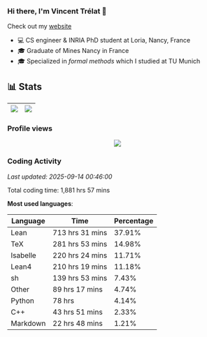 ### Hi there, I'm Vincent Trélat 👋

Check out my [website](https://vtrelat.github.io)

-   💻 CS engineer & INRIA PhD student at Loria, Nancy, France
-   🎓 Graduate of Mines Nancy in France
-   🎓 Specialized in _formal methods_ which I studied at TU Munich

## 📊 **Stats**

| <img align="center" src="https://readme-stats.clckblog.space/api?username=VTrelat&show_icons=true&include_all_commits=true&theme=tokyonight&hide_border=true" /> | <img align="center" src="https://readme-stats.clckblog.space/api/top-langs/?username=VTrelat&layout=compact&theme=tokyonight&hide_border=true" /> |
| ---------------------------------------------------------------------------------------------------------------------------------------------------------------- | ------------------------------------------------------------------------------------------------------------------------------------------------- |

### Profile views

<p align="center">
 <img src="https://profile-counter.glitch.me/VTrelat/count.svg" />
</p>

<!--automations-->
### Coding Activity
_Last updated: 2025-09-14 00:46:00_

Total coding time: 1,881 hrs 57 mins

**Most used languages**:

| Language | Time | Percentage |
| ------------- | ------------- | ------------- |
| Lean | 713 hrs 31 mins | 37.91% |
| TeX | 281 hrs 53 mins | 14.98% |
| Isabelle | 220 hrs 24 mins | 11.71% |
| Lean4 | 210 hrs 19 mins | 11.18% |
| sh | 139 hrs 53 mins | 7.43% |
| Other | 89 hrs 17 mins | 4.74% |
| Python | 78 hrs | 4.14% |
| C++ | 43 hrs 51 mins | 2.33% |
| Markdown | 22 hrs 48 mins | 1.21% |

